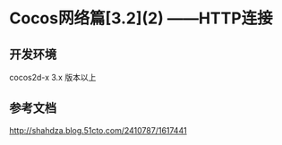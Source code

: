# Cocos网络篇\[3.2\](2) ——HTTP连接

## 开发环境
cocos2d-x 3.x 版本以上
## 参考文档
http://shahdza.blog.51cto.com/2410787/1617441
